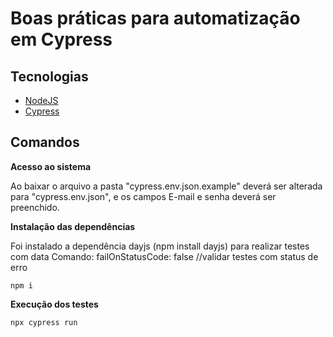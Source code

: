 # Boas práticas para automatização em Cypress

## Tecnologias

- [NodeJS](https://nodejs.org/)
- [Cypress](https://www.cypress.io/)

## Comandos

**Acesso ao sistema**

Ao baixar o arquivo a pasta "cypress.env.json.example" deverá ser alterada para "cypress.env.json", e os campos E-mail e senha deverá ser preenchido.


**Instalação das dependências**

Foi instalado a dependência dayjs (npm install dayjs) para realizar testes com data
Comando: failOnStatusCode: false  //validar testes com status de erro

```
npm i
``` 

**Execução dos testes**

```
npx cypress run
``` 
